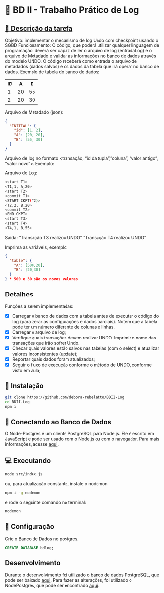 # :notebook: BD II - Trabalho Prático de Log

## [:paperclip: Descrição da tarefa](https://docs.google.com/document/d/12ExZiKP9j_zXwnjbZfGA74m5fSXff2ErAOLCdfs0ye0/edit)

Objetivo: implementar o mecanismo de log Undo com checkpoint usando o SGBD
Funcionamento:
O código, que poderá utilizar qualquer linguagem de programação, deverá ser capaz de ler o arquivo de log (entradaLog) e o arquivo de Metadado e validar as informações no banco de dados através do modelo UNDO.
O código receberá como entrada o arquivo de metadados (dados salvos) e os dados da tabela que irá operar no banco de dados.
Exemplo de tabela do banco de dados:

<table>
  <tr>
    <th>ID</th>
    <th>A</th>
    <th>B</th>
  </tr>
  <tr>
    <td>1</td>
    <td>20</td>
    <td>55</td>
  </tr>
  <tr>
    <td>2</td>
    <td>20</td>
    <td>30</td>
  </tr>
</table>

Arquivo de Metadado (json):

```json
{
  "INITIAL": {
    "id": [1, 2],
    "A": [20, 20],
    "B": [55, 30]
  }
}
```

Arquivo de log no formato <transação, “id da tupla”,”coluna”, “valor antigo”, “valor novo”>. Exemplo:

Arquivo de Log:

```bash
<start T1>
<T1,1, A,20>
<start T2>
<commit T1>
<START CKPT(T2)>
<T2,2, B,20>
<commit T2>
<END CKPT>
<start T3>
<start T4>
<T4,1, B,55>
```

Saída:
“Transação T3 realizou UNDO”
“Transação T4 realizou UNDO”

Imprima as variáveis, exemplo:

```json
{
  "table": {
    "A": [500,20],
    "B": [20,30]
  }
} * 500 e 30 são os novos valores

```

## Detalhes

Funções a serem implementadas:
- [x] Carregar o banco de dados com a tabela antes de executar o código do log (para zerar as configurações e dados parciais). Notem que a tabela pode ter um número diferente de colunas e linhas.
- [x] Carregar o arquivo de log;
- [x] Verifique quais transações devem realizar UNDO. Imprimir o nome das transações que irão sofrer Undo.
- [x] Checar quais valores estão salvos nas tabelas (com o select) e atualizar valores inconsistentes (update);
- [x] Reportar quais dados foram atualizados;
- [x] Seguir o fluxo de execução conforme o método de UNDO, conforme visto em aula;

## :floppy_disk: Instalação

```bash
git clone https://github.com/debora-rebelatto/BDII-Log
cd BDII-Log
npm i
```

## :electric_plug: Conectando ao Banco de Dados

O Node-Postgres é um cliente PostgreSQL para Node.js. Ele é escrito em JavaScript e pode ser usado com o Node.js ou com o navegador. Para mais informações, acesse [aqui](https://node-postgres.com/).

## :computer: Executando

```bash
node src/index.js
```

ou, para atualização constante, instale o nodemon

```bash
npm i -g nodemon
```

e rode o seguinte comando no terminal:

```bash
nodemon
```

## :wrench: Configuração

Crie o Banco de Dados no postgres.

```sql
CREATE DATABASE bdlog;
```

## Desenvolvimento

Durante o desenvolvimento foi utilizado o banco de dados PostgreSQL, que pode ser baixado [aqui](https://www.postgresql.org/download/).
Para fazer as alterações, foi utilizado o NodePostgres, que pode ser encontrado [aqui](https://node-postgres.com/).
